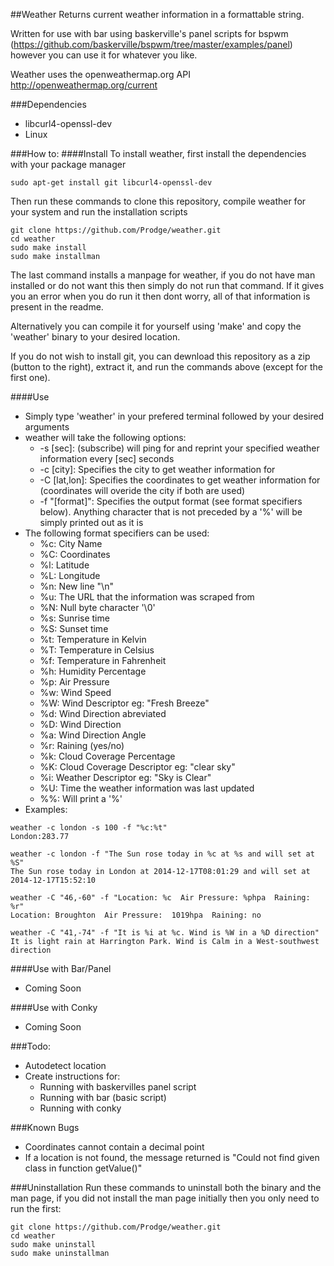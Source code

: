##Weather
Returns current weather information in a formattable string.

Written for use with bar using baskerville's panel scripts for bspwm (https://github.com/baskerville/bspwm/tree/master/examples/panel) however you can use it for whatever you like.

Weather uses the openweathermap.org API http://openweathermap.org/current

###Dependencies
- libcurl4-openssl-dev
- Linux

###How to:
####Install
To install weather, first install the dependencies with your package manager
```
sudo apt-get install git libcurl4-openssl-dev
```
Then run these commands to clone this repository, compile weather for your system and run the installation scripts
```
git clone https://github.com/Prodge/weather.git
cd weather
sudo make install
sudo make installman
```
The last command installs a manpage for weather, if you do not have man installed or do not want this then simply do not run that command. If it gives you an error when you do run it then dont worry, all of that information is present in the readme.

Alternatively you can compile it for yourself using 'make' and copy the 'weather' binary to your desired location.

If you do not wish to install git, you can dewnload this repository as a zip (button to the right), extract it, and run the commands above (except for the first one).

####Use
- Simply type 'weather' in your prefered terminal followed by your desired arguments
- weather will take the following options:
    - -s [sec]: (subscribe) will ping for and reprint your specified weather information every [sec] seconds
    - -c [city]: Specifies the city to get weather information for
    - -C [lat,lon]: Specifies the coordinates to get weather information for (coordinates will overide the city if both are used)
    - -f "[format]": Specifies the output format (see format specifiers below). Anything character that is not preceded by a '%' will be simply printed out as it is
- The following format specifiers can be used:
    - %c: City Name
    - %C: Coordinates
    - %l: Latitude
    - %L: Longitude
    - %n: New line "\n"
    - %u: The URL that the information was scraped from
    - %N: Null byte character '\0'
    - %s: Sunrise time
    - %S: Sunset time
    - %t: Temperature in Kelvin
    - %T: Temperature in Celsius
    - %f: Temperature in Fahrenheit
    - %h: Humidity Percentage
    - %p: Air Pressure
    - %w: Wind Speed
    - %W: Wind Descriptor eg: "Fresh Breeze"
    - %d: Wind Direction abreviated
    - %D: Wind Direction
    - %a: Wind Direction Angle
    - %r: Raining (yes/no)
    - %k: Cloud Coverage Percentage
    - %K: Cloud Coverage Descriptor eg: "clear sky"
    - %i: Weather Descriptor eg: "Sky is Clear"
    - %U: Time the weather information was last updated
    - %%: Will print a '%'
- Examples:
```
weather -c london -s 100 -f "%c:%t"
London:283.77
```
```
weather -c london -f "The Sun rose today in %c at %s and will set at %S"
The Sun rose today in London at 2014-12-17T08:01:29 and will set at 2014-12-17T15:52:10
```
```
weather -C "46,-60" -f "Location: %c  Air Pressure: %phpa  Raining: %r"
Location: Broughton  Air Pressure:  1019hpa  Raining: no
```
```
weather -C "41,-74" -f "It is %i at %c. Wind is %W in a %D direction"
It is light rain at Harrington Park. Wind is Calm in a West-southwest direction
```

####Use with Bar/Panel
- Coming Soon

####Use with Conky
- Coming Soon

###Todo:
- Autodetect location
- Create instructions for:
    - Running with baskervilles panel script
    - Running with bar (basic script)
    - Running with conky

###Known Bugs
- Coordinates cannot contain a decimal point
- If a location is not found, the message returned is "Could not find given class in function getValue()"

###Uninstallation
Run these commands to uninstall both the binary and the man page, if you did not install the man page initially then you only need to run the first:
```
git clone https://github.com/Prodge/weather.git
cd weather
sudo make uninstall
sudo make uninstallman
```
